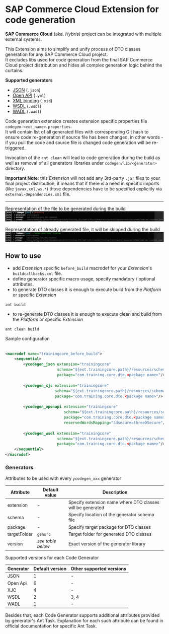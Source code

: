 SAP Commerce Cloud Extension for code generation
=====================

**SAP Commerce Cloud** (aka. _Hybris_) project can be integrated with multiple external systems.

This Extension aims to simplify and unify process of DTO classes generation for any SAP Commerce Cloud project.<br>
It excludes libs used for code generation from the final SAP Commerce Cloud project distribution and hides all complex
generation logic behind the curtains.

**Supported generators**

- [JSON](https://joelittlejohn.github.io/jsonschema2pojo/site/1.2.1/Jsonschema2PojoTask.html) (`.json`)
- [Open API](https://openapi-generator.tech) (`.yml`)
- [XML binding](https://eclipse-ee4j.github.io/jaxb-ri/) (`.xsd`)
- [WSDL](https://jakarta.ee/specifications/xml-binding/) (`.wsdl`)
- [WADL](https://mvnrepository.com/artifact/org.jvnet.ws.wadl) (`.wadl`)

Code generation extension creates extension specific properties file `codegen-<ext_name>.properties`.<br>
It will contain list of all generated files with corresponding Git hash to ensure code re-generation if source file has
been
changed, in other words - if you pull the code and source file is changed code generation will be re-triggered.

Invocation of the `ant clean` will lead to code generation during the build as well as removal of all generators
libraries under `codegen/lib/<generator>` directory.

**Important Note**: this _Extension_ will not add any 3rd-party `.jar` files to your final project distribution, it
means that if
there is a need in specific imports (like `javax.xml.ws.*`) those dependencies have to be specified explicitly
via `external-dependencies.xml` file.

---

Representation of the file to be generated during the build
![Generate](docs/generate.png?raw=true)

Representation of already generated file, it will be skipped during the build
![Skip](docs/skip.png?raw=true)

## How to use

- add _Extension_ specific `before_build` macrodef for your _Extension_'s `buildcallbacks.xml` file.
- define generator specific macro usage, specify mandatory / optional attributes.
- to generate DTO classes it is enough to execute build from the _Platform_ or specific _Extension_

```shell
ant build
```

- to re-generate DTO classes it is enough to execute clean and build from the _Platform_ or specific _Extension_

```shell
ant clean build
```

Sample configuration

```xml

<macrodef name="trainingcore_before_build">
    <sequential>
        <ycodegen_json extension="trainingcore"
                       schema="${ext.trainingcore.path}/resources/schema/some-api-response.json"
                       package="com.training.core.dto.<package name>"/>

        <ycodegen_xjc extension="trainingcore"
                      schema="${ext.trainingcore.path}/resources/schema/some-service.xsd"
                      package="com.training.core.dto.<package name>"/>

        <ycodegen_openapi extension="trainingcore"
                          schema="${ext.trainingcore.path}/resources/schema/openapi.yml"
                          package="com.training.core.dto.<package name>"
                          reservedWordsMapping="3dsecure=threeDSecure"/>

        <ycodegen_wsdl extension="trainingcore"
                       schema="${ext.trainingcore.path}/resources/schema/some-service.wsdl"
                       package="com.training.core.dto.<package name>"/>
    </sequential>
</macrodef>
```

### Generators

Attributes to be used with every `ycodegen_xxx` generator

| Attribute    | Default value     | Description                                                |
|--------------|-------------------|------------------------------------------------------------|
| extension    | -                 | Specify extension name where DTO classes will be generated |
| schema       | -                 | Specify location of the generator schema file              |
| package      | -                 | Specify target package for DTO classes                     |
| targetFolder | `gensrc`          | Target folder for generated DTO classes                    |
| version      | _see table below_ | Exact version of the generator library                     |

Supported versions for each Code Generator

| Generator | Default version | Other supported versions |
|-----------|-----------------|--------------------------|
| JSON      | 1               | -                        |
| Open Api  | 6               | -                        |
| XJC       | 4               | -                        |
| WSDL      | 2               | 3, 4                     |
| WADL      | 1               | -                        |

Besides that, each Code Generator supports additional attributes provided by generator's Ant Task. Explanation for each such attribute can be found in official documentation for specific Ant Task.
